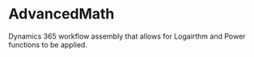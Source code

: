 # AdvancedMath

Dynamics 365 workflow assembly that allows for Logairthm and Power functions to be applied.

